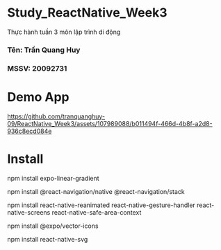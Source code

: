 # Study_ReactNative_Week3
Thực hành tuần 3 môn lập trình di động

<h3>Tên: Trần Quang Huy</h3>
<h3>MSSV: 20092731</h3>

# Demo App

https://github.com/tranquanghuy-09/ReactNative_Week3/assets/107989088/b011494f-466d-4b8f-a2d8-936c8ecd084e

# Install

npm install expo-linear-gradient

npm install @react-navigation/native @react-navigation/stack

npm install react-native-reanimated react-native-gesture-handler react-native-screens react-native-safe-area-context

npm install @expo/vector-icons

npm install react-native-svg

